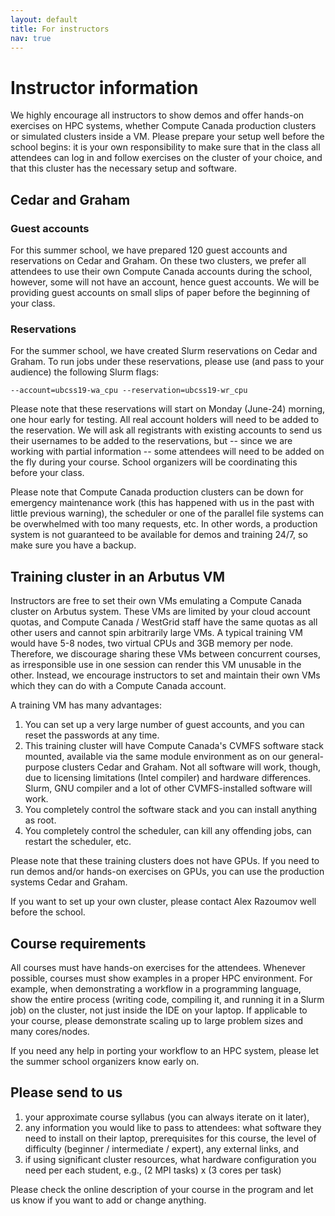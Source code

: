 ```yaml
---
layout: default
title: For instructors
nav: true
---
```


# Instructor information

We highly encourage all instructors to show demos and offer hands-on exercises on HPC systems, whether
Compute Canada production clusters or simulated clusters inside a VM. Please prepare your setup well
before the school begins: it is your own responsibility to make sure that in the class all attendees can
log in and follow exercises on the cluster of your choice, and that this cluster has the necessary setup
and software.

## Cedar and Graham

### Guest accounts

For this summer school, we have prepared 120 guest accounts and reservations on Cedar and Graham. On
these two clusters, we prefer all attendees to use their own Compute Canada accounts during the school,
however, some will not have an account, hence guest accounts. We will be providing guest accounts on
small slips of paper before the beginning of your class.

### Reservations

For the summer school, we have created Slurm reservations on Cedar and Graham. To run jobs under these
reservations, please use (and pass to your audience) the following Slurm flags:

```
--account=ubcss19-wa_cpu --reservation=ubcss19-wr_cpu
```

Please note that these reservations will start on Monday (June-24) morning, one hour early for
testing. All real account holders will need to be added to the reservation. We will ask all registrants
with existing accounts to send us their usernames to be added to the reservations, but -- since we are
working with partial information -- some attendees will need to be added on the fly during your
course. School organizers will be coordinating this before your class.

Please note that Compute Canada production clusters can be down for emergency maintenance work (this has
happened with us in the past with little previous warning), the scheduler or one of the parallel file
systems can be overwhelmed with too many requests, etc. In other words, a production system is not
guaranteed to be available for demos and training 24/7, so make sure you have a backup.

## Training cluster in an Arbutus VM

Instructors are free to set their own VMs emulating a Compute Canada cluster on Arbutus system. These VMs
are limited by your cloud account quotas, and Compute Canada / WestGrid staff have the same quotas as all
other users and cannot spin arbitrarily large VMs. A typical training VM would have 5-8 nodes, two
virtual CPUs and 3GB memory per node. Therefore, we discourage sharing these VMs between concurrent
courses, as irresponsible use in one session can render this VM unusable in the other. Instead, we
encourage instructors to set and maintain their own VMs which they can do with a Compute Canada account.

A training VM has many advantages:

1. You can set up a very large number of guest accounts, and you can reset the passwords at any time.
1. This training cluster will have Compute Canada's CVMFS software stack mounted, available via the same
   module environment as on our general-purpose clusters Cedar and Graham. Not all software will work,
   though, due to licensing limitations (Intel compiler) and hardware differences. Slurm, GNU
   compiler and a lot of other CVMFS-installed software will work.
1. You completely control the software stack and you can install anything as root.
1. You completely control the scheduler, can kill any offending jobs, can restart the scheduler, etc.

Please note that these training clusters does not have GPUs. If you need to run demos and/or hands-on
exercises on GPUs, you can use the production systems Cedar and Graham.

If you want to set up your own cluster, please contact Alex Razoumov well before the school.

## Course requirements

All courses must have hands-on exercises for the attendees. Whenever possible, courses must show examples
in a proper HPC environment. For example, when demonstrating a workflow in a programming language, show
the entire process (writing code, compiling it, and running it in a Slurm job) on the cluster, not just
inside the IDE on your laptop. If applicable to your course, please demonstrate scaling up to large
problem sizes and many cores/nodes.

If you need any help in porting your workflow to an HPC system, please let the summer school organizers
know early on.

## Please send to us

1. your approximate course syllabus (you can always iterate on it later),
1. any information you would like to pass to attendees: what software they need to install on their
   laptop, prerequisites for this course, the level of difficulty (beginner / intermediate / expert), any
   external links, and
1. if using significant cluster resources, what hardware configuration you need per each student, e.g.,
   (2 MPI tasks) x (3 cores per task)

Please check the online description of your course in the program and let us know if you want to add or
change anything.
